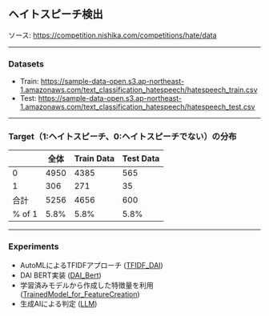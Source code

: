 ## ヘイトスピーチ検出
ソース: https://competition.nishika.com/competitions/hate/data

***
### Datasets
- Train: https://sample-data-open.s3.ap-northeast-1.amazonaws.com/text_classification_hatespeech/hatespeech_train.csv
- Test: https://sample-data-open.s3.ap-northeast-1.amazonaws.com/text_classification_hatespeech/hatespeech_test.csv

***
### Target（1:ヘイトスピーチ、0:ヘイトスピーチでない）の分布
|       | 全体 | Train Data | Test Data |
|-------|------|------------|-----------|
| 0 | 4950 | 4385       | 565       |
| 1  | 306  | 271        | 35        |
| 合計  | 5256 | 4656       | 600       |
| % of 1 | 5.8% | 5.8%       | 5.8%      |
  

***
### Experiments
- AutoMLによるTFIDFアプローチ ([TFIDF_DAI](./TFIDF_DAI))
- DAI BERT実装 ([DAI_Bert](./DAI_Bert))
- 学習済みモデルから作成した特徴量を利用 ([TrainedModel_for_FeatureCreation](./TrainedModel_for_FeatureCreation))
- 生成AIによる判定 ([LLM](./LLM))
